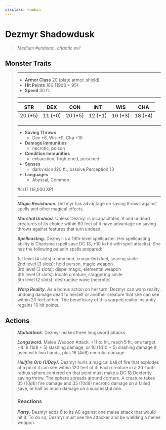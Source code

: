 ```yaml
---
cssclass: kanban
---
```


# Dezmyr Shadowdusk
>*Medium #undead , chaotic evil*
## Monster Traits
>___
>- **Armor Class** 20 (plate armor, shield)
>- **Hit Points** 180 (19d8 + 95)
>- **Speed** 30 ft.
>___
>|STR|DEX|CON|INT|WIS|CHA|
>|:---:|:---:|:---:|:---:|:---:|:---:|
>|20 (+5)|11 (+0)|20 (+5)|12 (+1)|16 (+3)|18 (+4)|
>___
>- **Saving Throws**
>	 - Dex +6, Wis +9, Cha +10
>- **Damage Immunities**
>	 - necrotic, poison
>- **Condition Immunities**
>	 - exhaustion, frightened, poisoned
>- **Senses**
>	 - darkvision 120 ft., passive Perception 13
>- **Languages**
>	 - Abyssal, Common
>
> #cr17 (18,000 XP)
>___
>***Magic Resistance.*** Dezmyr has advantage on saving throws against spells and other magical effects.  
>
>***Marshal Undead.*** Unless Dezmyr is incapacitated, it and undead creatures of its choice within 60 feet of it have advantage on saving throws against features that turn undead.  
>
>***Spellcasting.*** Dezmyr is a 19th-level spellcaster. Her spellcasting ability is Charisma (spell save DC 18, +10 to hit with spell attacks). She has the following paladin spells prepared:  
>
>1st level (4 slots): command, compelled duel, searing smite  
>2nd level (3 slots): hold person, magic weapon  
>3rd level (3 slots): dispel magic, elemental weapon  
>4th level (3 slots): locate creature, staggering smite  
>5th level (2 slots): destructive wave (necrotic)  
>
>
>***Warp Reality.*** As a bonus action on her turn, Dezmyr can warp reality, undoing damage dealt to herself or another creature that she can see within 20 feet of her. The beneficiary of this warped reality instantly regains 10 hit points.  
>
## Actions
>***Multiattack.*** Dezmyr makes three longsword attacks.  
>
>***Longsword.*** Melee Weapon Attack: +11 to hit, reach 5 ft., one target. Hit: 9 (1d8 + 5) slashing damage, or 10 (1d10 + 5) slashing damage if used with two hands, plus 18 (4d8) necrotic damage.  
>
>***Hellfire Orb (1/Day).*** Dezmyr hurls a magical ball of fire that explodes at a point it can see within 120 feet of it. Each creature in a 20-foot-radius sphere centered on that point must make a DC 18 Dexterity saving throw. The sphere spreads around corners. A creature takes 35 (10d6) fire damage and 35 (10d6) necrotic damage on a failed save, or half as much damage on a successful one.  
>
>### Reactions
>***Parry.*** Dezmyr adds 6 to its AC against one melee attack that would hit it. To do so, Dezmyr must see the attacker and be wielding a melee weapon.